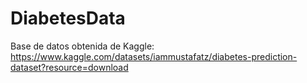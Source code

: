 # DiabetesData
Base de datos obtenida de Kaggle: https://www.kaggle.com/datasets/iammustafatz/diabetes-prediction-dataset?resource=download
